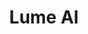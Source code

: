 ---
logohandle: lumeai
sort: lume
title: Lume AI
twitter: https://x.com/TryLume
website: https://www.lume.ai/
---
